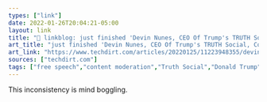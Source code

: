```yaml
---
types: ["link"]
date: 2022-01-26T20:04:21-05:00
layout: link
title: "🔗 linkblog: just finished 'Devin Nunes, CEO Of Trump's TRUTH Social, Confirms That 'Free Speech' Social Media Will Be HEAVILY Moderated | Techdirt'"
art_title: "just finished 'Devin Nunes, CEO Of Trump's TRUTH Social, Confirms That 'Free Speech' Social Media Will Be HEAVILY Moderated | Techdirt"
art_link: "https://www.techdirt.com/articles/20220125/11223948355/devin-nunes-ceo-trumps-truth-social-confirms-that-free-speech-social-media-will-be-heavily-moderated.shtml"
sources: ["techdirt.com"]
tags: ["free speech","content moderation","Truth Social","Donald Trump"]
---
```

This inconsistency is mind boggling.
